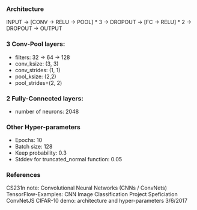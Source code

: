 
### Architecture
INPUT -> [CONV -> RELU -> POOL] * 3 -> DROPOUT -> [FC -> RELU] * 2 -> DROPOUT -> OUTPUT

### 3 Conv-Pool layers:
- filters: 32 -> 64 -> 128
- conv_ksize: (3, 3)
- conv_strides: (1, 1)
- pool_ksize: (2,2)
- pool_strides=(2, 2)
### 2 Fully-Connected layers:
- number of neurons: 2048

### Other Hyper-parameters
- Epochs: 10
- Batch size: 128
- Keep probability: 0.3
- Stddev for truncated_normal function: 0.05

### References
CS231n note: Convolutional Neural Networks (CNNs / ConvNets)
TensorFlow-Examples: CNN
Image Classification Project Speficiation
ConvNetJS CIFAR-10 demo: architecture and hyper-parameters
3/6/2017
